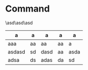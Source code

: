 # Command
\asd\asd\asd

| a      | a  | a    | a  | a    |
|--------|----|------|----|------|
| aaa    | aa | aa   | aa | a    |
| asdasd | sd | dasd | aa | asda |
| adsa   | ds | adas | da | sd   |